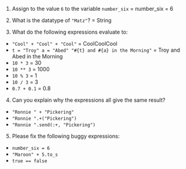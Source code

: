 1. Assign to the value `6` to the variable `number_six`
 = number_six = 6
2. What is the datatype of `"Matz"`?
= String

3. What do the following expressions evaluate to:
  * `"Cool" + "Cool" + "Cool"` = CoolCoolCool
  * `t = "Troy"
    a = "Abed"
    "#{t} and #{a} in the Morning"` = Troy and Abed in the Morning
  * `10 * 3`    = 30
  * `10 ** 3`  = 1000
  * `10 % 3` = 1
  * `10 / 3`   = 3
  * `0.7 + 0.1`  = 0.8
4. Can you explain why the expressions all give the same result?
  * `"Ronnie " + "Pickering"`
  * `"Ronnie ".+("Pickering")`
  * `"Ronnie ".send(:+, "Pickering")`
5. Please fix the following buggy expressions:
  * `number_six = 6`
  * `"Maroon" + 5.to_s`
  * `true == false`